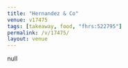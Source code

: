 ```yaml
---
title: "Hernandez & Co"
venue: v17475
tags: [takeaway, food, "fhrs:522795"]
permalink: /v/17475/
layout: venue
---
```

null